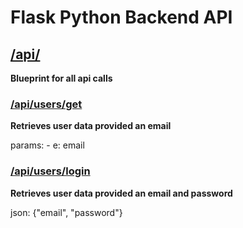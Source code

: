 # Flask Python Backend API

## <u>/api/</u>
<b>Blueprint for all api calls</b>

### <u>/api/users/get</u>
<b>Retrieves user data provided an email</b>

params: 
    - e: email

### <u>/api/users/login</u>
<b>Retrieves user data provided an email and password</b>

json: {"email", "password"}